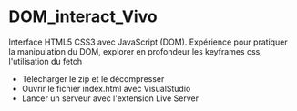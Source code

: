 # DOM_interact_Vivo
Interface HTML5 CSS3 avec JavaScript (DOM). Expérience pour pratiquer la manipulation du DOM, explorer en profondeur les keyframes css, l'utilisation du fetch

- Télécharger le zip et le décompresser
- Ouvrir le fichier index.html avec VisualStudio
- Lancer un serveur avec l'extension Live Server
